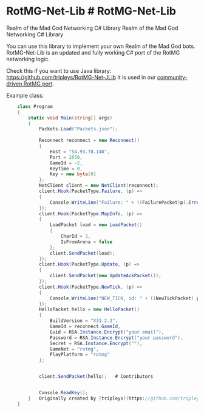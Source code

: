 # RotMG-Net-Lib	# RotMG-Net-Lib
Realm of the Mad God Networking C# Library	Realm of the Mad God Networking C# Library


You can use this library to implement your own Realm of the Mad God bots.	RotMG-Net-Lib is an updated and fully working C# port of the RotMG networking logic. 


Check this if you want to use Java library: https://github.com/tripleys/RotMG-Net-JLib	It is used in our [community-driven RotMG port](https://github.com/RealmDev/RotMG-Clone).


Example class:	
```csharp	
    class Program	
    {	
        static void Main(string[] args)	
        {	
            Packets.Load("Packets.json");	
        	
            Reconnect reconnect = new Reconnect()	
            {	
                Host = "54.93.78.148",	
                Port = 2050,	
                GameId = -2,	
                KeyTime = 0,	
                Key = new byte[0]	
            };	
            NetClient client = new NetClient(reconnect);	
            client.Hook(PacketType.Failure, (p) =>	
            {	
                Console.WriteLine("Failure: " + ((FailurePacket)p).ErrorDescription);	
            });	
            client.Hook(PacketType.MapInfo, (p) =>	
            {	
                LoadPacket load = new LoadPacket()	
                {	
                    CharId = 2,	
                    IsFromArena = false	
                };	
                client.SendPacket(load);	
            });	
            client.Hook(PacketType.Update, (p) =>	
            {	
                client.SendPacket(new UpdateAckPacket());	
            });	
            client.Hook(PacketType.NewTick, (p) =>	
            {	
                Console.WriteLine("NEW_TICK, id: " + ((NewTickPacket) p).TickId);	
            });	
            HelloPacket hello = new HelloPacket()	
            {	
                BuildVersion = "X31.2.3",	
                GameId = reconnect.GameId,	
                Guid = RSA.Instance.Encrypt("your email"),	
                Password = RSA.Instance.Encrypt("your password"),	
                Secret = RSA.Instance.Encrypt(""),	
                GameNet = "rotmg",	
                PlayPlatform = "rotmg"	
            };	


            client.SendPacket(hello);	# Contributors


            Console.ReadKey();	
        }	Originally created by [tripleys](https://github.com/tripleys/RotMG-Net-Lib)
    }